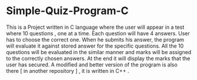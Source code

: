 # Simple-Quiz-Program-C
This is a Project written in C language where the user will appear in a test where 10 questions , one at a time. Each question will have 4 answers. User has to choose the correct one.  When he submits his answer, the program will evaluate it against stored answer for the specific questions. All the 10 questions will be evaluated in the similar manner and marks will be assigned to the correctly chosen answers.  At the end it will display the marks that the user has secured.
A modified and better version of the program is also there [ in another repository ] , it is written in C++ .
